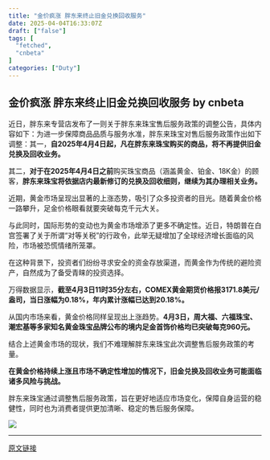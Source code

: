 ```yaml
---
title: "金价疯涨 胖东来终止旧金兑换回收服务"
date: 2025-04-04T16:33:07Z
draft: ["false"]
tags: [
  "fetched",
  "cnbeta"
]
categories: ["Duty"]
---
```

金价疯涨 胖东来终止旧金兑换回收服务 by cnbeta
------
<div style="margin-top:10px" class="content" id="artibody"><p><span style="text-wrap-mode: wrap;">近日，胖东来专营店发布了一则关于胖东来珠宝售后服务政策的调整公告，具体内容如下：为进一步保障商品品质与服务水准，胖东来珠宝对售后服务政策作出如下调整：其一，</span><strong style="text-wrap-mode: wrap;">自2025年4月4日起，凡在胖东来珠宝购买的商品，将不再提供旧金兑换及回收业务。</strong></p><div class="article-global"></div><p>其二，<strong>对于在2025年4月4日之前</strong>购买珠宝商品（涵盖黄金、铂金、18K金）的顾客，<strong>胖东来珠宝将依据店内最新修订的兑换及回收细则，继续为其办理相关业务。</strong></p><p>近期，黄金市场呈现出显著的上涨态势，吸引了众多投资者的目光。随着黄金价格一路攀升，足金价格眼看就要突破每克千元大关。</p><p>与此同时，国际形势的变动也为黄金市场增添了更多不确定性。近日，特朗普在白宫签署了关于所谓“对等关税”的行政令，此举无疑增加了全球经济增长面临的风险，市场被恐慌情绪所笼罩。</p><p>在这种背景下，投资者们纷纷寻求安全的资金存放渠道，而黄金作为传统的避险资产，自然成为了备受青睐的投资选择。</p><p>万得数据显示，<strong>截至4月3日11时35分左右，COMEX黄金期货价格报3171.8美元/盎司，当日涨幅为0.18%，年内累计涨幅已达到20.18%。</strong></p><p>从国内市场来看，黄金价格同样呈现出上涨趋势。<strong>4月3日，周大福、六福珠宝、潮宏基等多家知名黄金珠宝品牌公布的境内足金首饰价格均已突破每克960元。</strong></p><p>结合上述黄金市场的现状，我们不难理解胖东来珠宝此次调整售后服务政策的考量。</p><p><strong>在黄金价格持续上涨且市场不确定性增加的情况下，旧金兑换及回收业务可能面临诸多风险与挑战。</strong></p><p>胖东来珠宝通过调整售后服务政策，旨在更好地适应市场变化，保障自身运营的稳健性，同时也为消费者提供更加清晰、稳定的售后服务保障。</p><p><a href="//img1.mydrivers.com/img/20250404/1e26d2254f69447191a1af8fbb75e317.png" target="_blank"><img src="https://static.cnbetacdn.com/article/2025/0404/cdff214ea44b9dc.png"></a></p></div>  
<hr>
<a href="https://m.cnbeta.com.tw/wap/view/1490600.htm",target="_blank" rel="noopener noreferrer">原文链接</a>
